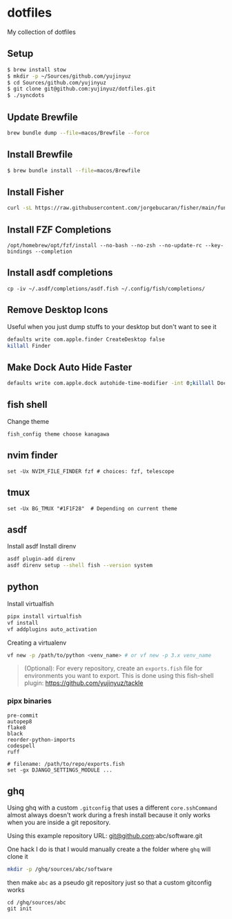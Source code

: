 # dotfiles
My collection of dotfiles

## Setup
```sh
$ brew install stow
$ mkdir -p ~/Sources/github.com/yujinyuz
$ cd Sources/github.com/yujinyuz
$ git clone git@github.com:yujinyuz/dotfiles.git
$ ./syncdots
```

## Update Brewfile
```bash
brew bundle dump --file=macos/Brewfile --force
```

## Install Brewfile
```bash
$ brew bundle install --file=macos/Brewfile
```

## Install Fisher
```bash
curl -sL https://raw.githubusercontent.com/jorgebucaran/fisher/main/functions/fisher.fish | source && fisher update
```

## Install FZF Completions
```
/opt/homebrew/opt/fzf/install --no-bash --no-zsh --no-update-rc --key-bindings --completion
```

## Install asdf completions

```
cp -iv ~/.asdf/completions/asdf.fish ~/.config/fish/completions/
```


## Remove Desktop Icons

Useful when you just dump stuffs to your desktop but don't want to see it

```bash
defaults write com.apple.finder CreateDesktop false
killall Finder
```

## Make Dock Auto Hide Faster

```bash
defaults write com.apple.dock autohide-time-modifier -int 0;killall Dock
```

## fish shell

Change theme

```fish
fish_config theme choose kanagawa
```

## nvim finder

```fish
set -Ux NVIM_FILE_FINDER fzf # choices: fzf, telescope
```


## tmux

```fish
set -Ux BG_TMUX "#1F1F28"  # Depending on current theme
```

## asdf

Install asdf
Install direnv

```bash
asdf plugin-add direnv
asdf direnv setup --shell fish --version system
```

## python

Install virtualfish

```bash
pipx install virtualfish
vf install
vf addplugins auto_activation
```

Creating a virtualenv

```bash
vf new -p /path/to/python <venv_name> # or vf new -p 3.x venv_name
```

> (Optional): For every repository, create an `exports.fish` file for environments you want to export.
> This is done using this fish-shell plugin: https://github.com/yujinyuz/tackle

### pipx binaries

```
pre-commit
autopep8
flake8
black
reorder-python-imports
codespell
ruff
```

```fish
# filename: /path/to/repo/exports.fish
set -gx DJANGO_SETTINGS_MODULE ...
```

## ghq

Using ghq with a custom `.gitconfig` that uses a different `core.sshCommand` almost always doesn't work during a fresh install because it only works when you are inside a git repository.

Using this example repository URL: git@github.com:abc/software.git

One hack I do is that I would manually create a the folder where `ghq` will clone it

```bash
mkdir -p /ghq/sources/abc/software
```

then make `abc` as a pseudo git repository just so that a custom gitconfig works

```
cd /ghq/sources/abc
git init
```
